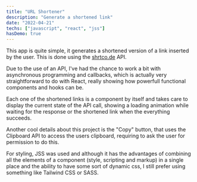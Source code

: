 ```yaml
---
title: "URL Shortener"
description: "Generate a shortened link"
date: "2022-04-21"
techs: ["javascript", "react", "jss"]
hasDemo: true
---
```

This app is quite simple, it generates a shortened version of a link inserted by the user. This is done using the [shrtco.de](https://shrtco.de/) API.

Due to the use of an API, I've had the chance to work a bit with asynchronous programming and callbacks, which is actually very straightforward to do with React, really showing how powerfull functional components and hooks can be.

Each one of the shortened links is a component by itself and takes care to display the current state of the API call, showing a loading animation while waiting for the response or the shortened link when the everything succeeds.

Another cool details about this project is the "Copy" button, that uses the Clipboard API to access the users clipboard, requiring to ask the user for permission to do this.

For styling, JSS was used and although it has the advantages of combining all the elements of a component (style, scripting and markup) in a single place and the ability to have some sort of dynamic css, I still prefer using something like Tailwind CSS or SASS.